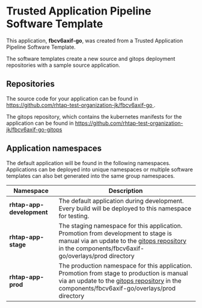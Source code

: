 # Trusted Application Pipeline Software Template

This application, **fbcv6axif-go**, was created from a Trusted Application Pipeline Software Template.

The software templates create a new source and gitops deployment repositories with a sample source application. 

## Repositories

The source code for your application can be found in [https://github.com/rhtap-test-organization-jk/fbcv6axif-go ](https://github.com/rhtap-test-organization-jk/fbcv6axif-go ).
 
The gitops repository, which contains the kubernetes manifests for the application can be found in 
[https://github.com/rhtap-test-organization-jk/fbcv6axif-go-gitops ](https://github.com/rhtap-test-organization-jk/fbcv6axif-go-gitops ) 

## Application namespaces 

The default application will be found in the following namespaces. Applications can be deployed into unique namespaces or multiple software templates can also bet generated into the same group namespaces.  

|  Namespace   |  Description   |  
| -------- | -------- |   
| **rhtap-app-development** | The default application during development. Every build will be deployed to this namespace for testing. | 
| **rhtap-app-stage** | The staging namespace for this application. Promotion from development to stage is manual via an update to the [gitops repository](https://github.com/rhtap-test-organization-jk/fbcv6axif-go-gitops ) in the components/fbcv6axif-go/overlays/prod directory |  
| **rhtap-app-prod** | The production namespace for this application. Promotion from stage to production is manual via an update to the [gitops repository](https://github.com/rhtap-test-organization-jk/fbcv6axif-go-gitops ) in the components/fbcv6axif-go/overlays/prod directory | 